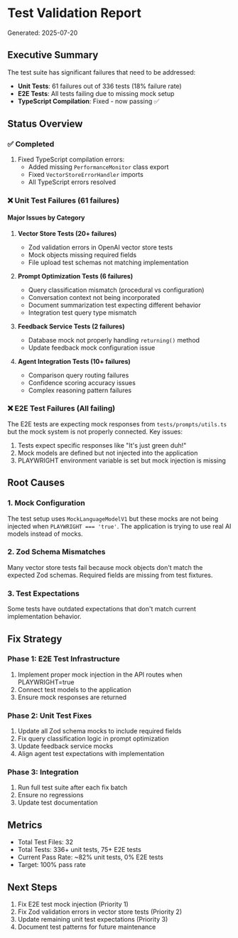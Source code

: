 # Test Validation Report

Generated: 2025-07-20

## Executive Summary

The test suite has significant failures that need to be addressed:

- **Unit Tests**: 61 failures out of 336 tests (18% failure rate)
- **E2E Tests**: All tests failing due to missing mock setup
- **TypeScript Compilation**: Fixed - now passing ✅

## Status Overview

### ✅ Completed

1. Fixed TypeScript compilation errors:
   - Added missing `PerformanceMonitor` class export
   - Fixed `VectorStoreErrorHandler` imports
   - All TypeScript errors resolved

### ❌ Unit Test Failures (61 failures)

#### Major Issues by Category

1. **Vector Store Tests (20+ failures)**

   - Zod validation errors in OpenAI vector store tests
   - Mock objects missing required fields
   - File upload test schemas not matching implementation

2. **Prompt Optimization Tests (6 failures)**

   - Query classification mismatch (procedural vs configuration)
   - Conversation context not being incorporated
   - Document summarization test expecting different behavior
   - Integration test query type mismatch

3. **Feedback Service Tests (2 failures)**

   - Database mock not properly handling `returning()` method
   - Update feedback mock configuration issue

4. **Agent Integration Tests (10+ failures)**
   - Comparison query routing failures
   - Confidence scoring accuracy issues
   - Complex reasoning pattern failures

### ❌ E2E Test Failures (All failing)

The E2E tests are expecting mock responses from `tests/prompts/utils.ts` but the mock system is not properly connected. Key issues:

1. Tests expect specific responses like "It's just green duh!"
2. Mock models are defined but not injected into the application
3. PLAYWRIGHT environment variable is set but mock injection is missing

## Root Causes

### 1. Mock Configuration

The test setup uses `MockLanguageModelV1` but these mocks are not being injected when `PLAYWRIGHT === 'true'`. The application is trying to use real AI models instead of mocks.

### 2. Zod Schema Mismatches

Many vector store tests fail because mock objects don't match the expected Zod schemas. Required fields are missing from test fixtures.

### 3. Test Expectations

Some tests have outdated expectations that don't match current implementation behavior.

## Fix Strategy

### Phase 1: E2E Test Infrastructure

1. Implement proper mock injection in the API routes when PLAYWRIGHT=true
2. Connect test models to the application
3. Ensure mock responses are returned

### Phase 2: Unit Test Fixes

1. Update all Zod schema mocks to include required fields
2. Fix query classification logic in prompt optimization
3. Update feedback service mocks
4. Align agent test expectations with implementation

### Phase 3: Integration

1. Run full test suite after each fix batch
2. Ensure no regressions
3. Update test documentation

## Metrics

- Total Test Files: 32
- Total Tests: 336+ unit tests, 75+ E2E tests
- Current Pass Rate: ~82% unit tests, 0% E2E tests
- Target: 100% pass rate

## Next Steps

1. Fix E2E test mock injection (Priority 1)
2. Fix Zod validation errors in vector store tests (Priority 2)
3. Update remaining unit test expectations (Priority 3)
4. Document test patterns for future maintenance
